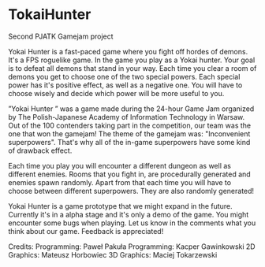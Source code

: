 # TokaiHunter
Second PJATK Gamejam project

Yokai Hunter is a fast-paced game where you fight off hordes of demons. It's a FPS roguelike game. In the game you play as a Yokai hunter. Your goal is to defeat all demons that stand in your way. Each time you clear a room of demons you get to choose one of the two special powers. Each special power has it's positive effect, as well as a negative one. You will have to choose wisely and decide which power will be more useful to you.

”Yokai Hunter ” was a game made during the 24-hour Game Jam organized by The Polish-Japanese Academy of Information Technology in Warsaw. Out of the 100 contenders taking part in the competition, our team was the one that won the gamejam! The theme of the gamejam was: "Inconvenient superpowers". That's why all of the in-game superpowers have some kind of drawback effect.

Each time you play you will encounter a different dungeon as well as different enemies. Rooms that you fight in, are procedurally generated and enemies spawn randomly. Apart from that each time you will have to choose between different superpowers. They are also randomly generated!

Yokai Hunter is a game prototype that we might expand in the future. Currently it's in a alpha stage and it's only a demo of the game. You might encounter some bugs when playing. 
Let us know in the comments what you think about our game. Feedback is appreciated!

Credits: 
  Programming: Paweł Pakuła 
  Programming: Kacper Gawinkowski 
  2D Graphics: Mateusz Horbowiec 
  3D Graphics: Maciej Tokarzewski
